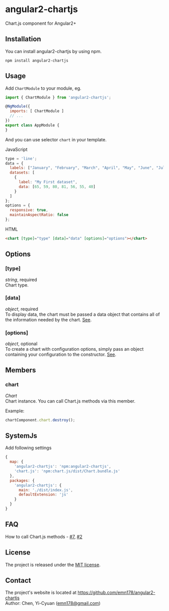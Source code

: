 # angular2-chartjs
Chart.js component for Angular2+

## Installation
You can install angular2-chartjs by using npm.
```
npm install angular2-chartjs
```

## Usage
Add `ChartModule` to your module, eg.
```JavaScript
import { ChartModule } from 'angular2-chartjs';

@NgModule({
  imports: [ ChartModule ]
  // ...
})
export class AppModule {
}
```
And you can use selector `chart` in your template.

JavaScript
```JavaScript
type = 'line';
data = {
  labels: ["January", "February", "March", "April", "May", "June", "July"],
  datasets: [
    {
      label: "My First dataset",
      data: [65, 59, 80, 81, 56, 55, 40]
    }
  ]
};
options = {
  responsive: true,
  maintainAspectRatio: false
};
```
HTML
```HTML
<chart [type]="type" [data]="data" [options]="options"></chart>
```

## Options
### [type]
*string*, required  
Chart type.

### [data]
*object*, required  
To display data, the chart must be passed a data object that contains all of the information needed by the chart. [See](http://www.chartjs.org/docs/#chart-configuration-chart-data).

### [options]
*object*, optional  
To create a chart with configuration options, simply pass an object containing your configuration to the constructor. [See](http://www.chartjs.org/docs/#chart-configuration-creating-a-chart-with-options).

## Members
### chart
*Chart*  
Chart instance. You can call Chart.js methods via this member.

Example:
```JavaScript
chartComponent.chart.destroy();
```

## SystemJs
Add following settings
```JavaScript
{
  map: {
    'angular2-chartjs': 'npm:angular2-chartjs',
    'chart.js': 'npm:chart.js/dist/Chart.bundle.js'
  },
  packages: {
    'angular2-chartjs': {
      main: './dist/index.js',
      defaultExtension: 'js'
    }
  }
}
```

## FAQ
How to call Chart.js methods - [#7](https://github.com/emn178/angular2-chartjs/issues/7), [#2](https://github.com/emn178/angular2-chartjs/issues/2)

## License
The project is released under the [MIT license](http://www.opensource.org/licenses/MIT).

## Contact
The project's website is located at https://github.com/emn178/angular2-chartjs  
Author: Chen, Yi-Cyuan (emn178@gmail.com)
